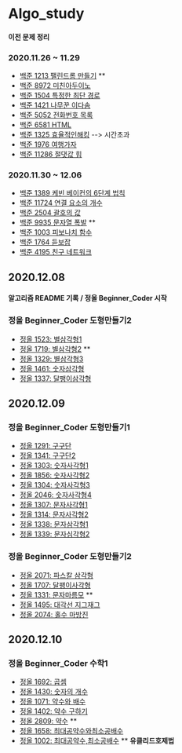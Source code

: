 # Algo_study

#### 이전 문제 정리 
### 2020.11.26 ~ 11.29

* [백준 1213 팰린드롬 만들기](https://www.acmicpc.net/problem/1213) **
* [백준 8972 미친아두이노](https://www.acmicpc.net/problem/8972)
* [백준 1504 특정한 최단 경로](https://www.acmicpc.net/problem/1504)
* [백준 1421 나무꾼 이다솜](https://www.acmicpc.net/problem/1421)
* [백준 5052 전화번호 목록](https://www.acmicpc.net/problem/5052)
* [백준 6581 HTML](https://www.acmicpc.net/problem/6581)
* [백준 1325 효율적인해킹](https://www.acmicpc.net/problem/1325) --> 시간초과
* [백준 1976 여행가자](https://www.acmicpc.net/problem/1976)
* [백준 11286 절댓값 힙](https://www.acmicpc.net/problem/11286)

### 2020.11.30 ~ 12.06

* [백준 1389 케빈 베이컨의 6단계 법칙](https://www.acmicpc.net/problem/1389)
* [백준 11724 연결 요소의 개수](https://www.acmicpc.net/problem/11724)
* [백준 2504 괄호의 값](https://www.acmicpc.net/problem/2504)
* [백준 9935 문자열 폭발](https://www.acmicpc.net/problem/9935) **
* [백준 1003 피보나치 함수](https://www.acmicpc.net/problem/1003)
* [백준 1764 듣보잡](https://www.acmicpc.net/problem/1764)
* [백준 4195 친구 네트워크](https://www.acmicpc.net/problem/4195)


## 2020.12.08 
#### 알고리즘 README 기록 / 정올 Beginner_Coder 시작
### 정올 Beginner_Coder 도형만들기2
* [정올 1523: 별삼각형1](http://www.jungol.co.kr/bbs/board.php?bo_table=pbank&wr_id=795&sca=2020)
* [정올 1719: 별삼각형2](http://www.jungol.co.kr/bbs/board.php?bo_table=pbank&wr_id=992&sca=2020) **
* [정올 1329: 별삼각형3](http://www.jungol.co.kr/bbs/board.php?bo_table=pbank&wr_id=608&sca=2020)
* [정올 1461: 숫자삼각형](http://www.jungol.co.kr/bbs/board.php?bo_table=pbank&wr_id=914&sca=2020)
* [정올 1337: 달팽이삼각형](http://www.jungol.co.kr/bbs/board.php?bo_table=pbank&wr_id=609&sca=2020)

## 2020.12.09
### 정올 Beginner_Coder 도형만들기1
* [정올 1291: 구구단](http://www.jungol.co.kr/bbs/board.php?bo_table=pbank&wr_id=574&sca=2010)
* [정올 1341: 구구단2](http://www.jungol.co.kr/bbs/board.php?bo_table=pbank&wr_id=2076&sca=2010) 
* [정올 1303: 숫자사각형1](http://www.jungol.co.kr/bbs/board.php?bo_table=pbank&wr_id=2069&sca=2010)
* [정올 1856: 숫자사각형2](http://www.jungol.co.kr/bbs/board.php?bo_table=pbank&wr_id=1129&sca=2010)
* [정올 1304: 숫자사각형3](http://www.jungol.co.kr/bbs/board.php?bo_table=pbank&wr_id=2070&sca=2010)
* [정올 2046: 숫자사각형4](http://www.jungol.co.kr/bbs/board.php?bo_table=pbank&wr_id=1316&sca=2010)
* [정올 1307: 문자사각형1](http://www.jungol.co.kr/bbs/board.php?bo_table=pbank&wr_id=2071&sca=2010)
* [정올 1314: 문자사각형2](http://www.jungol.co.kr/bbs/board.php?bo_table=pbank&wr_id=2072&sca=2010)
* [정올 1338: 문자삼각형1](http://www.jungol.co.kr/bbs/board.php?bo_table=pbank&wr_id=2074&sca=2010)
* [정올 1339: 문자심각형2](http://www.jungol.co.kr/bbs/board.php?bo_table=pbank&wr_id=2075&sca=2010)

### 정올 Beginner_Coder 도형만들기2
* [정올 2071: 파스칼 삼각형](http://www.jungol.co.kr/bbs/board.php?bo_table=pbank&wr_id=1335&sca=2020)
* [정올 1707: 달팽이사각형](http://www.jungol.co.kr/bbs/board.php?bo_table=pbank&wr_id=980&sca=2020)
* [정올 1331: 문자마름모](http://www.jungol.co.kr/bbs/board.php?bo_table=pbank&wr_id=2073&sca=2020) **
* [정올 1495: 대각선 지그재그](http://www.jungol.co.kr/bbs/board.php?bo_table=pbank&wr_id=767&sca=2020)
* [정올 2074: 홀수 마방진](http://www.jungol.co.kr/bbs/board.php?bo_table=pbank&wr_id=1338&sca=2020)

## 2020.12.10
### 정올 Beginner_Coder 수학1
* [정올 1692: 곱셈](http://www.jungol.co.kr/bbs/board.php?bo_table=pbank&wr_id=965&sca=2030)
* [정올 1430: 숫자의 개수](http://www.jungol.co.kr/bbs/board.php?bo_table=pbank&wr_id=706&sca=2030) 
* [정올 1071: 약수와 배수](http://www.jungol.co.kr/bbs/board.php?bo_table=pbank&wr_id=351&sca=2030)
* [정올 1402: 약수 구하기](http://www.jungol.co.kr/bbs/board.php?bo_table=pbank&wr_id=678&sca=2030)
* [정올 2809: 약수](http://www.jungol.co.kr/bbs/board.php?bo_table=pbank&wr_id=450&sca=2030) **
* [정올 1658: 최대공약수와최소공배수](http://www.jungol.co.kr/bbs/board.php?bo_table=pbank&wr_id=931&sca=2030)
* [정올 1002: 최대공약수,최소공배수](http://www.jungol.co.kr/bbs/board.php?bo_table=pbank&wr_id=281&sca=2030) ** **유클리드호제법**

